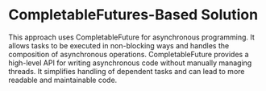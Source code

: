 # CompletableFutures-Based Solution

This approach uses CompletableFuture for asynchronous programming. It allows tasks
to be executed in non-blocking ways and handles the composition of asynchronous operations.
CompletableFuture provides a high-level API for writing asynchronous code without
manually managing threads. It simplifies handling of dependent tasks and can lead to
more readable and maintainable code.

